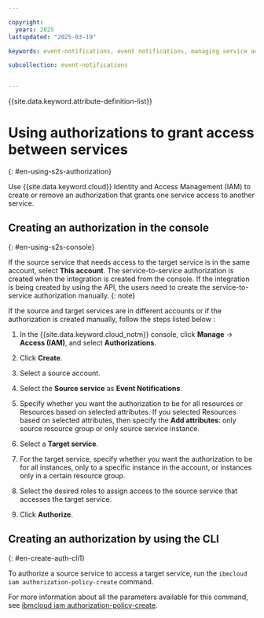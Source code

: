 ```yaml
---

copyright:
  years: 2025
lastupdated: "2025-03-19"

keywords: event-notifications, event notifications, managing service access, iam, account, authorizations, s2s

subcollection: event-notifications


---
```


{{site.data.keyword.attribute-definition-list}}


# Using authorizations to grant access between services
{: #en-using-s2s-authorization}

Use {{site.data.keyword.cloud}} Identity and Access Management (IAM) to create or remove an authorization that grants one service access to another service.

## Creating an authorization in the console
{: #en-using-s2s-console}

If the source service that needs access to the target service is in the same account, select **This account**. The service-to-service authorization is created when the integration is created from the console. If the integration is being created by using the API, the users need to create the service-to-service authorization manually.
{: note}

If the source and target services are in different accounts or if the authorization is created manually, follow the steps listed below : 

1. In the {{site.data.keyword.cloud_notm}} console, click **Manage** -> **Access (IAM)**, and select **Authorizations**.

1. Click **Create**.

1. Select a source account.

1. Select the **Source service** as **Event Notifications**.

1. Specify whether you want the authorization to be for all resources or Resources based on selected attributes. If you selected Resources based on selected attributes, then specify the **Add attributes**: only source resource group or only source service instance.

1. Select a **Target service**.

1. For the target service, specify whether you want the authorization to be for all instances, only to a specific instance in the account, or instances only in a certain resource group.

1. Select the desired roles to assign access to the source service that accesses the target service.

1. Click **Authorize**.

## Creating an authorization by using the CLI
{: #en-create-auth-cli1}

To authorize a source service to access a target service, run the `ibmcloud iam authorization-policy-create` command.

For more information about all the parameters available for this command, see [ibmcloud iam authorization-policy-create](/docs/cli?topic=cli-ibmcloud_commands_iam#ibmcloud_iam_authorization_policy_create).
